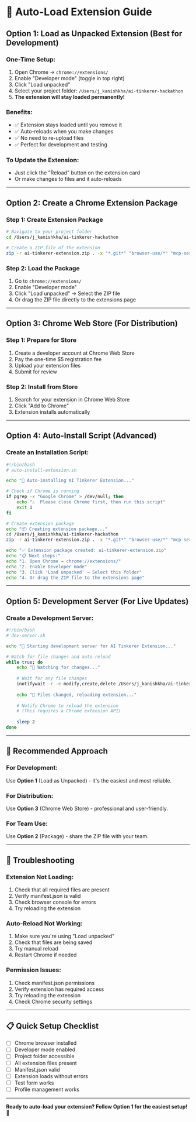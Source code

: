# 🚀 Auto-Load Extension Guide

## Option 1: Load as Unpacked Extension (Best for Development)

### **One-Time Setup:**
1. Open Chrome → `chrome://extensions/`
2. Enable "Developer mode" (toggle in top right)
3. Click "Load unpacked"
4. Select your project folder: `/Users/j_kanishkha/ai-tinkerer-hackathon`
5. **The extension will stay loaded permanently!**

### **Benefits:**
- ✅ Extension stays loaded until you remove it
- ✅ Auto-reloads when you make changes
- ✅ No need to re-upload files
- ✅ Perfect for development and testing

### **To Update the Extension:**
- Just click the "Reload" button on the extension card
- Or make changes to files and it auto-reloads

---

## Option 2: Create a Chrome Extension Package

### **Step 1: Create Extension Package**
```bash
# Navigate to your project folder
cd /Users/j_kanishkha/ai-tinkerer-hackathon

# Create a ZIP file of the extension
zip -r ai-tinkerer-extension.zip . -x "*.git*" "browser-use/*" "mcp-server-example-python/*" "*.DS_Store"
```

### **Step 2: Load the Package**
1. Go to `chrome://extensions/`
2. Enable "Developer mode"
3. Click "Load unpacked" → Select the ZIP file
4. Or drag the ZIP file directly to the extensions page

---

## Option 3: Chrome Web Store (For Distribution)

### **Step 1: Prepare for Store**
1. Create a developer account at Chrome Web Store
2. Pay the one-time $5 registration fee
3. Upload your extension files
4. Submit for review

### **Step 2: Install from Store**
1. Search for your extension in Chrome Web Store
2. Click "Add to Chrome"
3. Extension installs automatically

---

## Option 4: Auto-Install Script (Advanced)

### **Create an Installation Script:**
```bash
#!/bin/bash
# auto-install-extension.sh

echo "🚀 Auto-installing AI Tinkerer Extension..."

# Check if Chrome is running
if pgrep -x "Google Chrome" > /dev/null; then
    echo "⚠️  Please close Chrome first, then run this script"
    exit 1
fi

# Create extension package
echo "📦 Creating extension package..."
cd /Users/j_kanishkha/ai-tinkerer-hackathon
zip -r ai-tinkerer-extension.zip . -x "*.git*" "browser-use/*" "mcp-server-example-python/*" "*.DS_Store"

echo "✅ Extension package created: ai-tinkerer-extension.zip"
echo "📋 Next steps:"
echo "1. Open Chrome → chrome://extensions/"
echo "2. Enable Developer mode"
echo "3. Click 'Load unpacked' → Select this folder"
echo "4. Or drag the ZIP file to the extensions page"
```

---

## Option 5: Development Server (For Live Updates)

### **Create a Development Server:**
```bash
#!/bin/bash
# dev-server.sh

echo "🔄 Starting development server for AI Tinkerer Extension..."

# Watch for file changes and auto-reload
while true; do
    echo "👀 Watching for changes..."
    
    # Wait for any file changes
    inotifywait -r -e modify,create,delete /Users/j_kanishkha/ai-tinkerer-hackathon/ --exclude '\.git'
    
    echo "🔄 Files changed, reloading extension..."
    
    # Notify Chrome to reload the extension
    # (This requires a Chrome extension API)
    
    sleep 2
done
```

---

## 🎯 **Recommended Approach**

### **For Development:**
Use **Option 1** (Load as Unpacked) - it's the easiest and most reliable.

### **For Distribution:**
Use **Option 3** (Chrome Web Store) - professional and user-friendly.

### **For Team Use:**
Use **Option 2** (Package) - share the ZIP file with your team.

---

## 🔧 **Troubleshooting**

### **Extension Not Loading:**
1. Check that all required files are present
2. Verify manifest.json is valid
3. Check browser console for errors
4. Try reloading the extension

### **Auto-Reload Not Working:**
1. Make sure you're using "Load unpacked"
2. Check that files are being saved
3. Try manual reload
4. Restart Chrome if needed

### **Permission Issues:**
1. Check manifest.json permissions
2. Verify extension has required access
3. Try reloading the extension
4. Check Chrome security settings

---

## 📋 **Quick Setup Checklist**

- [ ] Chrome browser installed
- [ ] Developer mode enabled
- [ ] Project folder accessible
- [ ] All extension files present
- [ ] Manifest.json valid
- [ ] Extension loads without errors
- [ ] Test form works
- [ ] Profile management works

---

**Ready to auto-load your extension? Follow Option 1 for the easiest setup!** 🚀
